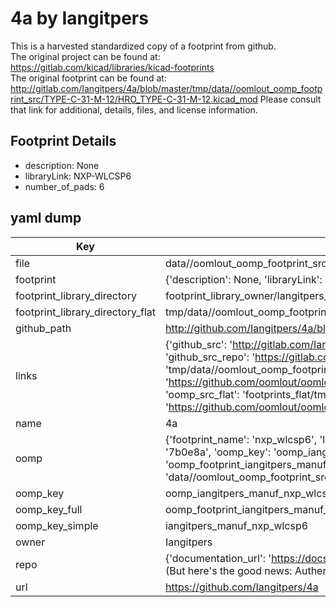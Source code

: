 # 4a by Iangitpers  
This is a harvested standardized copy of a footprint from github.  
The original project can be found at:  
https://gitlab.com/kicad/libraries/kicad-footprints  
The original footprint can be found at:
http://gitlab.com/Iangitpers/4a/blob/master/tmp/data//oomlout_oomp_footprint_src/TYPE-C-31-M-12/HRO_TYPE-C-31-M-12.kicad_mod
Please consult that link for additional, details, files, and license information.  
## Footprint Details
* description: None  
* libraryLink: NXP-WLCSP6  
* number_of_pads: 6  
## yaml dump  
| Key | Value |  
| --- | --- |  
| file | data//oomlout_oomp_footprint_src/4a/manuf.pretty/NXP-WLCSP6.kicad_mod |  
| footprint | {'description': None, 'libraryLink': 'NXP-WLCSP6', 'number_of_pads': 6} |  
| footprint_library_directory | footprint_library_owner/Iangitpers_4a |  
| footprint_library_directory_flat | tmp/data//oomlout_oomp_footprint_src/footprints_flat/iangitpers_manuf_nxp_wlcsp6/working |  
| github_path | http://github.com/Iangitpers/4a/blob/master/tmp/data//oomlout_oomp_footprint_src/manuf.pretty/NXP-WLCSP6.kicad_mod |  
| links | {'github_src': 'http://gitlab.com/Iangitpers/4a/blob/master/tmp/data//oomlout_oomp_footprint_src/TYPE-C-31-M-12/HRO_TYPE-C-31-M-12.kicad_mod', 'github_src_repo': 'https://gitlab.com/kicad/libraries/kicad-footprints', 'oomp_bot': 'tmp/data//oomlout_oomp_footprint_src/footprints/iangitpers_manuf_nxp_wlcsp6/working', 'oomp_bot_github': 'https://github.com/oomlout/oomlout_oomp_footprint_bot/tree/main/tmp/data//oomlout_oomp_footprint_src/footprints/iangitpers_manuf_nxp_wlcsp6/working', 'oomp_src_flat': 'footprints_flat/tmp/data//oomlout_oomp_footprint_src/footprints_flat/iangitpers_manuf_nxp_wlcsp6/working', 'oomp_src_flat_github': 'https://github.com/oomlout/oomlout_oomp_footprint_src/tree/main/tmp/data//oomlout_oomp_footprint_src/footprints_flat/iangitpers_manuf_nxp_wlcsp6/working'} |  
| name | 4a |  
| oomp | {'footprint_name': 'nxp_wlcsp6', 'library_name': 'manuf', 'md5': '7b0e8a5fa974df0e9a1afcc6279657a0', 'md5_10': '7b0e8a5fa9', 'md5_5': '7b0e8', 'md5_6': '7b0e8a', 'oomp_key': 'oomp_iangitpers_manuf_nxp_wlcsp6', 'oomp_key_extra': 'oomp_footprint_iangitpers_manuf_nxp_wlcsp6', 'oomp_key_full': 'oomp_footprint_iangitpers_manuf_nxp_wlcsp6_7b0e8a', 'oomp_key_simple': 'iangitpers_manuf_nxp_wlcsp6', 'original_filename': 'data//oomlout_oomp_footprint_src/4a/manuf.pretty/NXP-WLCSP6.kicad_mod', 'owner_name': 'iangitpers'} |  
| oomp_key | oomp_iangitpers_manuf_nxp_wlcsp6 |  
| oomp_key_full | oomp_footprint_iangitpers_manuf_nxp_wlcsp6 |  
| oomp_key_simple | iangitpers_manuf_nxp_wlcsp6 |  
| owner | Iangitpers |  
| repo | {'documentation_url': 'https://docs.github.com/rest/overview/resources-in-the-rest-api#rate-limiting', 'message': "API rate limit exceeded for 84.66.142.224. (But here's the good news: Authenticated requests get a higher rate limit. Check out the documentation for more details.)"} |  
| url | https://github.com/Iangitpers/4a |  

